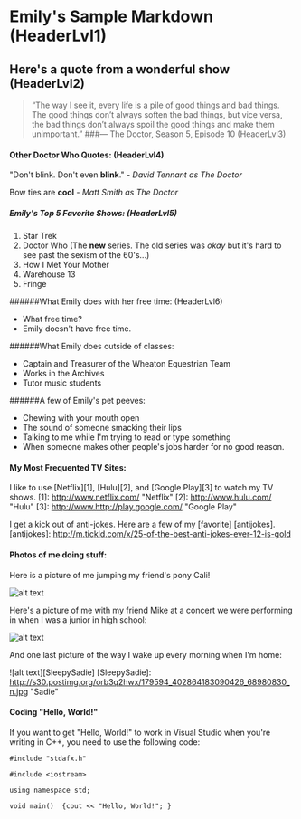 Emily's Sample Markdown (HeaderLvl1)
=============================

Here's a quote from a wonderful show (HeaderLvl2)
-------------------------------------------------------------------------

>“The way I see it, every life is a pile of good things and bad things. The good things don’t always soften the bad things, but vice versa, the bad things don’t always spoil the good things and make them unimportant.”
> ###— The Doctor, Season 5, Episode 10 (HeaderLvl3)



#### Other Doctor Who Quotes: (HeaderLvl4)
    
"Don't blink. Don't even **blink**." *- David Tennant as The Doctor*
    
Bow ties are __cool__ _- Matt Smith as The Doctor_
    
    
##### Emily's Top 5 Favorite Shows: (HeaderLvl5)
1.  Star Trek
2.  Doctor Who 
	(The __new__ series. The old series was _okay_ but it's hard to see past the sexism of the 60's...)
3. How I Met Your Mother
4. Warehouse 13
5. Fringe

######What Emily does with her free time: (HeaderLvl6) 
* What free time?
* Emily doesn't have free time.

######What Emily does outside of classes:
- Captain and Treasurer of the Wheaton Equestrian Team
- Works in the Archives
- Tutor music students

######A few of Emily's pet peeves:
+ Chewing with your mouth open
+ The sound of someone smacking their lips
+ Talking to me while I'm trying to read or type something
+ When someone makes other people's jobs harder for no good reason.

#### My Most Frequented TV Sites:
I like to use [Netflix][1], [Hulu][2], and [Google Play][3] to watch my TV shows.
[1]: http://www.netflix.com/							"Netflix"
[2]: http://www.hulu.com/								"Hulu"
[3]: http://www.http://play.google.com/		"Google Play"
    
I get a kick out of anti-jokes.  Here are a few of my [favorite] [antijokes].
[antijokes]: http://m.tickld.com/x/25-of-the-best-anti-jokes-ever-12-is-gold

#### Photos of me doing stuff:
        
Here is a picture of me jumping my friend's pony Cali! 
    
![alt text](http://s30.postimg.org/anjtvf035/24888_103442779699236_4389135_n.jpg "Cali")
    
    
Here's a picture of me with my friend Mike at a concert we were performing in when I was a junior in high school: 
    
![alt text](http://s30.postimg.org/9zazch1dd/173042_181578321885681_5423569_o.jpg "Me and Mike McDonald")
    
    
And one last picture of the way I wake up every morning when I'm home: 
    
![alt text][SleepySadie]
[SleepySadie]: http://s30.postimg.org/orb3q2hwx/179594_402864183090426_68980830_n.jpg "Sadie"
    
    
#### Coding "Hello, World!"
    
If you want to get "Hello, World!" to work in Visual Studio when you're writing in C++, you need to use the following code:
    
`#include "stdafx.h"`
    
`#include <iostream>`
    
`using namespace std;`
    
`void main()  {cout << "Hello, World!"; }`
